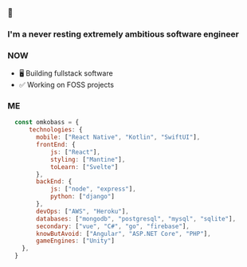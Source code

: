 ### 👋

### I'm a never resting extremely ambitious software engineer

### NOW
- 🖥️ Building fullstack software
- ✅ Working on FOSS projects

### ME
```javascript
  const omkobass = {
      technologies: {
        mobile: ["React Native", "Kotlin", "SwiftUI"],
        frontEnd: {
            js: ["React"],
            styling: ["Mantine"],
            toLearn: ["Svelte"]
        },
        backEnd: {
            js: ["node", "express"],
            python: ["django"]
        },
        devOps: ["AWS", "Heroku"],
        databases: ["mongodb", "postgresql", "mysql", "sqlite"],
        secondary: ["vue", "C#", "go", "firebase"],
        knowButAvoid: ["Angular", "ASP.NET Core", "PHP"],
        gameEngines: ["Unity"]
    },
  }
```
